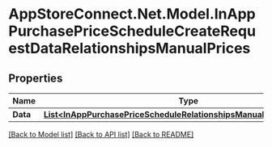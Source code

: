 # AppStoreConnect.Net.Model.InAppPurchasePriceScheduleCreateRequestDataRelationshipsManualPrices

## Properties

Name | Type | Description | Notes
------------ | ------------- | ------------- | -------------
**Data** | [**List&lt;InAppPurchasePriceScheduleRelationshipsManualPricesDataInner&gt;**](InAppPurchasePriceScheduleRelationshipsManualPricesDataInner.md) |  | 

[[Back to Model list]](../README.md#documentation-for-models) [[Back to API list]](../README.md#documentation-for-api-endpoints) [[Back to README]](../README.md)

